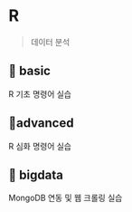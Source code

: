 # R
> 데이터 분석

## 📌 basic
R 기초 명령어 실습

## 📌advanced
R 심화 명령어 실습

## 📌 bigdata​
MongoDB 연동 및 웹 크롤링 실습

